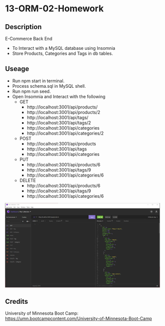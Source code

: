 # 13-ORM-02-Homework

## Description

E-Commerce Back End

- To Interact with a MySQL database using Insomnia
- Store Products, Categories and Tags in db tables.


##  Useage

- Run npm start in terminal.
- Process schema.sql in MySQL shell.
- Run npm run seed.
- Open Insomnia and Interact with the following
    - GET
        - http://localhost:3001/api/products/
        - http://localhost:3001/api/products/2
        - http://localhost:3001/api/tags/
        - http://localhost:3001/api/tags/2
        - http://localhost:3001/api/categories
        - http://localhost:3001/api/categories/2
    - POST
        - http://localhost:3001/api/products
        - http://localhost:3001/api/tags
        - http://localhost:3001/api/categories
    - PUT
        - http://localhost:3001/api/products/6
        - http://localhost:3001/api/tags/9
        - http://localhost:3001/api/categories/6
    - DELETE
        - http://localhost:3001/api/products/6
        - http://localhost:3001/api/tags/9
        - http://localhost:3001/api/categories/6


![alt Password Generator](assets/Insomnia_Homework-13.jpg)


##  Credits

University of Minnesota Boot Camp:
https://umn.bootcampcontent.com/University-of-Minnesota-Boot-Camp
